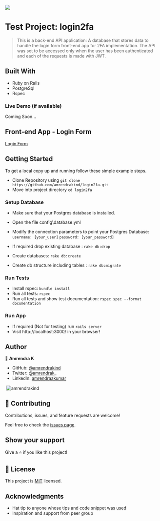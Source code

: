![](https://img.shields.io/badge/Microverse-blueviolet)

# Test Project: login2fa

> This is a back-end API application: A database that stores data to handle the login form front-end app for 2FA implementation. 
> The API was set to be accessed only when the user has been authenticated and each of the requests is made with JWT.

## Built With

- Ruby on Rails
- PostgreSql
- Rspec

### Live Demo (if available)

Coming Soon...

## Front-end App - Login Form ##
[Login Form](https://github.com/amrendrakind/loginform_fe/tree/development)

## Getting Started

To get a local copy up and running follow these simple example steps.
- Clone Repository using
`git clone https://github.com/amrendrakind/login2fa.git`
- Move into project directory
`cd login2fa`

### Setup Database 
- Make sure that your Postgres database is installed.
-  Open the file config\database.yml
- Modify the connection parameters to point your Postgres      Database:
    `username: [your_user]`
    `password: [your_password]`

- If required drop existing database : `rake db:drop`
- Create databases: `rake db:create`
- Create db structure including tables : `rake db:migrate`

### Run Tests
- Install rspec: `bundle install`
- Run all tests: `rspec`
- Run all tests and show test documentation: `rspec spec --format documentation`

### Run App
- If required (Not for testing) run `rails server`
- Visit http://localhost:3000/ in your browser!

## Author

👤 **Amrendra K**

- GitHub: [@amrendrakind](https://github.com/amrendrakind)
- Twitter: [@amrendrak_](https://twitter.com/amrendrak_)
- LinkedIn: [amrendraakumar](https://linkedin.com/in/amrendraakumar)

<p>&nbsp;<img align="center" src="https://github-readme-stats.vercel.app/api?username=amrendrakind&show_icons=true&locale=en&" alt="amrendrakind" /></p>

## 🤝 Contributing

Contributions, issues, and feature requests are welcome!

Feel free to check the [issues page](https://github.com/amrendrakind/login2fa/issues).

## Show your support

Give a ⭐️ if you like this project!

## 📝 License

This project is [MIT](./LICENSE) licensed.

## Acknowledgments

- Hat tip to anyone whose tips and code snippet was used
- Inspiration and support from peer group
